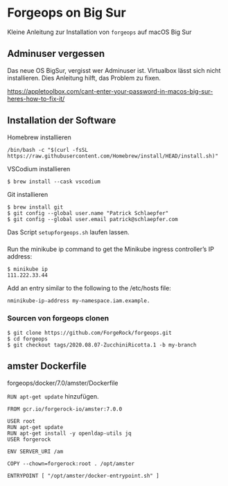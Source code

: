# Forgeops on Big Sur

Kleine Anleitung zur Installation von `forgeops` auf
macOS Big Sur

## Adminuser vergessen

Das neue OS BigSur, vergisst wer Adminuser ist. Virtualbox lässt sich nicht
installieren. Dies Anleitung hilft, das Problem zu fixen.

https://appletoolbox.com/cant-enter-your-password-in-macos-big-sur-heres-how-to-fix-it/

## Installation der Software

Homebrew installieren

    /bin/bash -c "$(curl -fsSL https://raw.githubusercontent.com/Homebrew/install/HEAD/install.sh)"

VSCodium installieren

    $ brew install --cask vscodium

Git installieren

    $ brew install git
    $ git config --global user.name "Patrick Schlaepfer"
    $ git config --global user.email patrick@schlaepfer.com

Das Script `setupforgeops.sh` laufen lassen.

###

Run the minikube ip command to get the Minikube ingress controller’s IP address:

    $ minikube ip
    111.222.33.44

Add an entry similar to the following to the /etc/hosts file:

    nminikube-ip-address my-namespace.iam.example.

### Sourcen von forgeops clonen

    $ git clone https://github.com/ForgeRock/forgeops.git
    $ cd forgeops
    $ git checkout tags/2020.08.07-ZucchiniRicotta.1 -b my-branch

## amster Dockerfile

forgeops/docker/7.0/amster/Dockerfile

`RUN apt-get update` hinzufügen.

```
FROM gcr.io/forgerock-io/amster:7.0.0
  
USER root
RUN apt-get update
RUN apt-get install -y openldap-utils jq
USER forgerock

ENV SERVER_URI /am

COPY --chown=forgerock:root . /opt/amster

ENTRYPOINT [ "/opt/amster/docker-entrypoint.sh" ]
```

